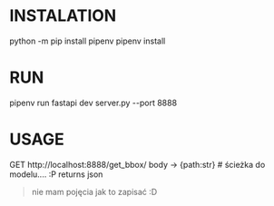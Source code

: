 # INSTALATION

python -m pip install pipenv
pipenv install


# RUN 

pipenv run fastapi dev server.py --port 8888


# USAGE

GET http://localhost:8888/get_bbox/
    body -> {path:str} # ścieżka do modelu.... :P
    returns json 

> nie mam pojęcia jak to zapisać :D


